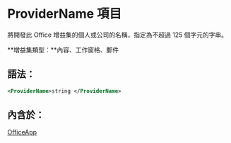 
# ProviderName 項目
將開發此 Office 增益集的個人或公司的名稱，指定為不超過 125 個字元的字串。

 **增益集類型︰**內容、工作窗格、郵件


## 語法：


```XML
<ProviderName>string </ProviderName>
```


## 內含於：

[OfficeApp](../../reference/manifest/officeapp.md)

